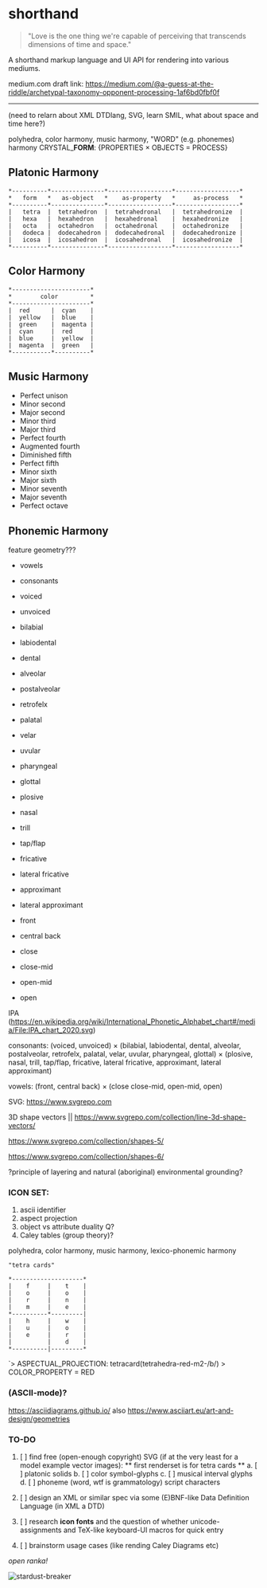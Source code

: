 # shorthand

> "Love is the one thing we're capable of perceiving that transcends dimensions of time and space."

A shorthand markup language and UI API for rendering into various mediums.


medium.com draft link: https://medium.com/@a-guess-at-the-riddle/archetypal-taxonomy-opponent-processing-1af6bd0fbf0f

*****

(need to relarn about XML DTDlang, SVG, learn SMIL, what about space and time here?)

polyhedra, color harmony, music harmony, "WORD" (e.g. phonemes) harmony
CRYSTAL_**FORM**: {PROPERTIES × OBJECTS = PROCESS}

## Platonic Harmony

```
*----------*---------------*------------------*------------------*
*   form   *   as-object   *    as-property   *     as-process   *
*----------*---------------*------------------*------------------*
|   tetra  |  tetrahedron  |  tetrahedronal   |  tetrahedronize  |
|   hexa   |  hexahedron   |  hexahedronal    |  hexahedronize   |
|   octa   |  octahedron   |  octahedronal    |  octahedronize   |
|   dodeca |  dodecahedron |  dodecahedronal  |  dodecahedronize |
|   icosa  |  icosahedron  |  icosahedronal   |  icosahedronize  |
*----------*---------------*------------------*------------------*
```

## Color Harmony
```
*----------------------*
*        color         *
*----------------------*
|  red      |  cyan    |
|  yellow   |  blue    |
|  green    |  magenta |
|  cyan     |  red     |
|  blue     |  yellow  |
|  magenta  |  green   |
*-----------*----------*
```

## Music Harmony
- Perfect unison
- Minor second
- Major second
- Minor third
- Major third
- Perfect fourth
- Augmented fourth
- Diminished fifth
- Perfect fifth
- Minor sixth
- Major sixth
- Minor seventh
- Major seventh
- Perfect octave 

## Phonemic Harmony
feature geometry???

- vowels
- consonants


- voiced
- unvoiced
- bilabial
- labiodental
- dental
- alveolar
- postalveolar
- retrofelx
- palatal
- velar
- uvular
- pharyngeal
- glottal
- plosive
- nasal
- trill
- tap/flap
- fricative
- lateral fricative
- approximant
- lateral approximant
- front
- central back
- close
- close-mid
- open-mid
- open


IPA (https://en.wikipedia.org/wiki/International_Phonetic_Alphabet_chart#/media/File:IPA_chart_2020.svg)

consonants: (voiced, unvoiced) × (bilabial, labiodental, dental, alveolar, postalveolar, retrofelx, palatal, velar, uvular, pharyngeal, glottal) × (plosive, nasal, trill, tap/flap, fricative, lateral fricative, approximant, lateral approximant)

vowels: (front, central back) × (close close-mid, open-mid, open)

SVG: https://www.svgrepo.com

3D shape vectors || https://www.svgrepo.com/collection/line-3d-shape-vectors/

https://www.svgrepo.com/collection/shapes-5/

https://www.svgrepo.com/collection/shapes-6/

?principle of layering and natural (aboriginal) environmental grounding?


### ICON SET:
1. ascii identifier
2. aspect projection
3. object vs attribute duality Q?
4. Caley tables (group theory)?

polyhedra, color harmony, music harmony, lexico-phonemic harmony

```
"tetra cards"

*--------------------*
|    f     |    t    |
|    o     |    o    |
|    r     |    n    |
|    m     |    e    |
*----------*---------|
|    h     |    w    |
|    u     |    o    |
|    e     |    r    |
|          |    d    |
*----------|---------*
```

`> ASPECTUAL_PROJECTION: tetracard(tetrahedra-red-m2-/b/) > COLOR_PROPERTY = RED


### (ASCII-mode)?
https://asciidiagrams.github.io/
also https://www.asciiart.eu/art-and-design/geometries


### TO-DO

1. [ ] find free (open-enough copyright) SVG (if at the very least for a model example vector images):
   ** first renderset is for tetra cards **
   a. [ ] platonic solids
   b. [ ] color symbol-glyphs
   c. [ ] musical interval glyphs
   d. [ ] phoneme (word, wtf is grammatology) script characters
   
3. [ ] design an XML or similar spec via some (E)BNF-like Data Definition Language (in XML a DTD)
4. [ ] research **icon fonts** and the question of whether unicode-assignments and TeX-like keyboard-UI macros for quick entry
5. [ ] brainstorm usage cases (like rending Caley Diagrams etc)



_open ranka!_

![stardust-breaker](https://github.com/user-attachments/assets/236b7820-9887-45a3-b8b4-ff5919ddfeac)
